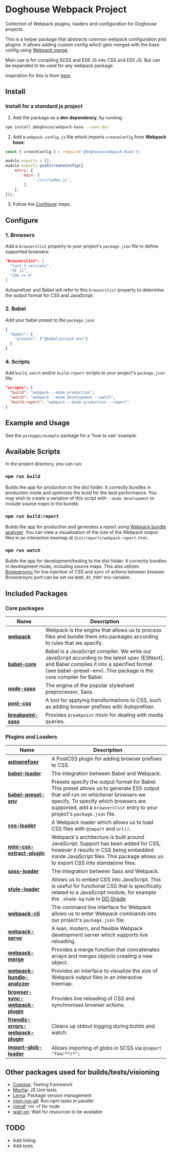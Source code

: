# Doghouse Webpack Project

Collection of Webpack plugins, loaders and configuration for Doghouse projects.

This is a helper package that abstracts common webpack configuration and plugins. It allows adding custom config
which gets merged with the base config using [Webpack merge](https://github.com/survivejs/webpack-merge).

Main use is for compiling SCSS and ES6 JS into CSS and ES5 JS. But can be expanded to be used for any webpack package.

Inspiration for this is from [here](https://github.com/DeloitteDigitalAPAC/webpack-config).

## Install

### Install for a standard js project

1. Add the package as a **dev dependency**, by running:

```bash
npm install @doghouse/webpack-base --save-dev
```

2. Add a `webpack.config.js` file which imports `createConfig` from **Webpack base**:

```js
const { createConfig } = require('@doghouse/webpack-base'); 

module.exports = [];
module.exports.push(createConfig({
    entry: {
        main: [
            './src/index.js',
        ],
    },
}));
```

3. Follow the [Configure](#configure) steps.

## Configure

### 1. Browsers

Add a `browserslist` property to your project's `package.json` file to define supported browsers:

```json
"browserslist": [
  "last 3 versions",
  "IE 11",
  "iOS >= 8"
]
```

Autoprefixer and Babel will refer to this `browserslist` property to determine the output format for CSS and JavaScript.

### 2. Babel

Add your babel preset to the `package.json`
```js
{
  "babel": {
    "presets": ["@babel/preset-env"]
  }	  
}
```

### 4. Scripts

Add `build`, `watch` and/or `build:report` scripts to your project's `package.json` file:

```json
"scripts": {
  "build": "webpack --mode production",
  "watch": "webpack --mode development --watch",
  "build:report": "webpack --mode production --report"
}
```

## Example and Usage

See the `packages/example` package for a 'how to use' example.

## Available Scripts

In the project directory, you can run:

### `npm run build`

Builds the app for production to the dist folder.
It correctly bundles in production mode and optimizes the build for the best performance.
You may wish to create a variation of this script with `--mode development` to include source maps in the bundle.

### `npm run build:report`

Builds the app for production and generates a report using [Webpack bundle analyzer](https://www.npmjs.com/package/webpack-bundle-analyzer).
You can view a visualisation of the size of the Webpack output files in an interactive treemap at `dist/reports/webpack-report.html`.

### `npm run watch`

Builds the app for development/testing to the dist folder. 
It correctly bundles in development mode, including source maps. This also utilizes [Browsersync](https://www.browsersync.io/) 
for live injection of CSS and sync of actions between browser. Browsersync port can be set via `NODE_BS_PORT` env variable.

## Included Packages

### Core packages

| Name | Description |
|------|-------------|
| [**webpack**][1] | Webpack is the engine that allows us to process files and bundle them into packages according to rules that we specify. |
| [**babel-core**][2] | Babel is a JavaScript compiler. We write our JavaScript according to the latest spec (ESNext), and Babel compiles it into a specified format (see babel-preset-env). This package is the core compiler for Babel. |
| [**node-sass**][3] | The engine of the popular stylesheet preprocessor, Sass. |
| [**post-css**][4] | A tool for applying transformations to CSS, such as adding browser prefixes with Autoprefixer. |
| [**breakpoint-sass**][5] | Provides `breakpoint` mixin for dealing with media queries. |

[1]: https://www.npmjs.com/package/webpack
[2]: https://www.npmjs.com/package/babel-core
[3]: https://www.npmjs.com/package/node-sass
[4]: https://github.com/postcss/postcss
[5]: http://breakpoint-sass.com

### Plugins and Loaders

| Name | Description |
|------|-------------|
| [**autoprefixer**][7] | A PostCSS plugin for adding browser prefixes to CSS. |
| [**babel-loader**][8] | The integration between Babel and Webpack. |
| [**babel-preset-env**][9] | Presets specify the output format for Babel. This preset allows us to generate ES5 output that will run on whichever browsers we specify. To specify which browsers are supported, add a `browserslist` entry to your project's `package.json` file. |
| [**css-loader**][11] | A Webpack loader which allows us to load CSS files with `@import` and `url()`. |
| [**mini-css-extract-plugin**][12] | Webpack's architecture is built around JavaScript. Support has been added for CSS, however it results in CSS being embedded inside JavaScript files. This package allows us to export CSS into standalone files. |
| [**sass-loader**][13] | The integration between Sass and Webpack. |
| [**style-loader**][14] | Allows us to embed CSS into JavaScript. This is useful for functional CSS that is specifically related to a JavaScript module, for example the `.shade-bg` rule in [DD Shade](https://hub.deloittedigital.com.au/stash/projects/FED/repos/dd-shade/browse) |
| [**webpack-cli**][15] | The command line interface for Webpack allows us to enter Webpack commands into our project's `package.json` file. |
| [**webpack-serve**][16] | A lean, modern, and flexible Webpack development server which supports live reloading. |
| [**webpack-merge**][17] | Provides a merge function that concatenates arrays and merges objects creating a new object. |
| [**webpack-bundle-analyzer**][18] | Provides an interface to visualize the size of Webpack output files in an interactive treemap. |
| [**browser-sync-webpack-plugin**][19] | Provides live reloading of CSS and synchronises browser actions. |
| [**friendly-errors-webpack-plugin**][20] | Cleans up stdout logging during builds and watch. |
| [**import-glob-loader**][21] | Allows importing of globs in SCSS via `@import "foo/**/*";` |

[7]: https://www.npmjs.com/package/autoprefixer
[8]: https://www.npmjs.com/package/babel-loader
[9]: https://www.npmjs.com/package/babel-preset-env
[11]: https://www.npmjs.com/package/css-loader
[12]: https://www.npmjs.com/package/mini-css-extract-plugin
[13]: https://www.npmjs.com/package/sass-loader
[14]: https://www.npmjs.com/package/style-loader
[15]: https://www.npmjs.com/package/webpack-cli
[16]: https://www.npmjs.com/package/webpack-serve
[17]: https://www.npmjs.com/package/webpack-merge
[18]: https://www.npmjs.com/package/webpack-bundle-analyzer
[19]: https://www.npmjs.com/package/browser-sync-webpack-plugin
[20]: https://www.npmjs.com/package/friendly-errors-webpack-plugin
[21]: https://www.npmjs.com/package/import-glob-loader

## Other packages used for builds/tests/visioning

* [Cypress](https://www.cypress.io/): Testing framework
* [Mocha](https://mochajs.org/): JS Unit tests
* [Lerna](https://github.com/lerna/lerna): Package version management
* [npm-run-all](https://www.npmjs.com/package/npm-run-all): Run npm tasks in parallel
* [rimraf](https://github.com/isaacs/rimraf): rm -rf for node
* [wait-on](https://www.npmjs.com/package/wait-on): Wait for resources to be available

## TODO

* Add linting
* Add tests
